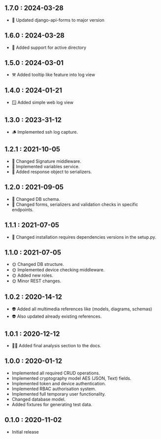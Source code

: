 ## 1.7.0 : 2024-03-28

- 👔 Updated django-api-forms to major version

## 1.6.0 : 2024-03-28

- 🧞‍️️ Added support for active directory

## 1.5.0 : 2024-03-01

- ⚒️️ Added tooltip like feature into log view

## 1.4.0 : 2024-01-21

- 🪟️ Added simple web log view

## 1.3.0 : 2023-31-12

- 🪵 Implemented ssh log capture.

## 1.2.1 : 2021-10-05

- 🚀 Changed Signature middleware.
- 🚀 Implemented variables service.
- 🚀 Added response object to serializers.

## 1.2.0 : 2021-09-05

- 🍁 Changed DB schema.
- 🍁 Changed forms, serializers and validation checks in specific endpoints.

## 1.1.1 : 2021-07-05

- 🌸 Changed installation requires dependencies versions in the setup.py.


## 1.1.0 : 2021-07-05

- 🌞 Changed DB structure.
- 🌞 Implemented device checking middleware.
- 🌞 Added new roles.
- 🌞 Minor REST changes.

## 1.0.2 : 2020-14-12

- 👽 Added all multimedia references like (models, diagrams, schemas)
- 👽 Also updated already existing references.

## 1.0.1 : 2020-12-12

- 🧚‍♂️ Added final analysis section to the docs.

## 1.0.0 : 2020-01-12

- Implemented all required CRUD operations.
- Implemented cryptography model AES (JSON, Text) fields.
- Implemented token and device authentication.
- Implemented RBAC authorisation system.
- Implemented full temporary user functionality.
- Changed database model.
- Added fixtures for generating test data.

## 0.1.0 : 2020-11-02

- Initial release
